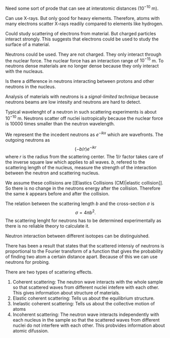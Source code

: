 Need some sort of prode that can see at interatomic distances ($10^{-10}$ m). 

Can use X-rays. But only good for heavy elements. Therefore, atoms with many electrons scatter X-rays readily compared to elements like hydrogen.

Could study scattering of electrons from material. But charged particles interact strongly. This suggests that electrons could be used to study the surface of a material.

Neutrons could be used. They are not charged. They only interact through the nuclear force. The nuclear force has an interaction range of $10^{-15}$ m. To neutrons dense materials are no longer dense because they only interact with the nucleaus. 

Is there a difference in neutrons interacting between protons and other neutrons in the nucleus.

Analysis of materials with neutrons is a *signal-limited technique* because neutrons beams are low intesity and neutrons are hard to detect.

Typical wavelenght of a neutron in such scattering experiments is about $10^{-10}$ m. Neutrons scatter off nuclei isotropically because the nuclear force is 10000 times smaller than the neutron wavelength.

We represent the the incedent neutrons as $e^{-ikx}$ which are wavefronts. The outgoing neutrons as 
$$(-b/r)e^{-ikr}$$
where $r$ is the radius from the scattering center. The $1/r$ factor takes care of the inverse square law which applies to all waves. $b$, refered to the scattering length of the nucleus, measure the strength of the interaction between the neutron and scattering nucleus.

We assume these collisions are [[Elastics Collisions (CM)|elastic collision]]. So there is no change in the neutrons energy after the collision. Therefore the same $k$ appears before and after the collision.

The relation between the scattering length $b$ and the cross-section $\sigma$ is 
$$
\sigma = 4\pi b^2.
$$
The scattering lenght for neutrons has to be determined experimentally as there is no reliable theory to calculate it.

Neutron interaction between different isotopes can be distinguished.

There has been a result that states that the scattered intensiy of neutrons is proportional to the Fourier transform of a function that gives the probability of finding two atom a certain distance apart. Because of this we can use neutrons for probing. 

There are two types of scattering effects. 
1. Coherent scattering: The neutron wave interacts with the whole sample so that scattered waves from different nuclei intefere with each other.  This gives information about structure of materials. 
2. Elastic coherent scattering: Tells us about the equilibrium structure.
3. Inelastic coherent scattering: Tells us about the collective motion of atoms
4. Incoherent scattering: The neutron wave interacts independently with each nucleus in the sample so that the scattered waves from different nuclei do not interfere with each other. This probvides information about atomic difussion. 

